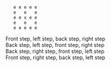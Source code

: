 

       e e e e e    
       e   e   e   
       e e x e e   
       e   e   e   
       e e e e e   
       
 
Front step, left step, back step, right step  
Back step, left step, front step, right step  
Back step, right step, front step, left step  
Front step, right step, back step, left step  
